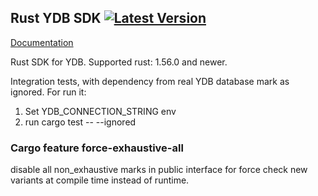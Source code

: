 ## Rust YDB SDK [![Latest Version](https://img.shields.io/crates/v/ydb.svg)](https://crates.io/crates/ydb)
[Documentation](https://docs.rs/ydb)

Rust SDK for YDB.
Supported rust: 1.56.0 and newer.


Integration tests, with dependency from real YDB database mark as ignored.
For run it:
1. Set YDB_CONNECTION_STRING env
2. run cargo test -- --ignored

### Cargo feature force-exhaustive-all

disable all non_exhaustive marks in public interface for force
check new variants at compile time instead of runtime.
